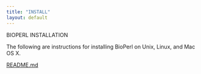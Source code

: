```yaml
---
title: "INSTALL"
layout: default
---
```


BIOPERL INSTALLATION

The following are instructions for installing BioPerl on Unix, Linux, and Mac OS X.

[README.md](https://github.com/bioperl/bioperl-live/blob/master/README.md)

